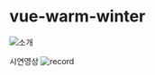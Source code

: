 # vue-warm-winter
![소개](https://github.com/developJA/vue-wram-winter/assets/110533768/5873d9a6-ae94-432b-ac58-1853db16772d)

시연영상
![record](https://github.com/developJA/vue-wram-winter/assets/110533768/b3ec021c-d920-469c-9335-637c9f103343)

